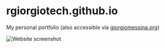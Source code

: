 # rgiorgiotech.github.io
My personal portfolio (also accessible via [giorgiomessina.org](https://www.giorgiomessina.org))

![Website screenshot](https://github.com/rgiorgiotech/rgiorgiotech.github.io/blob/main/screenshot.jpeg)
